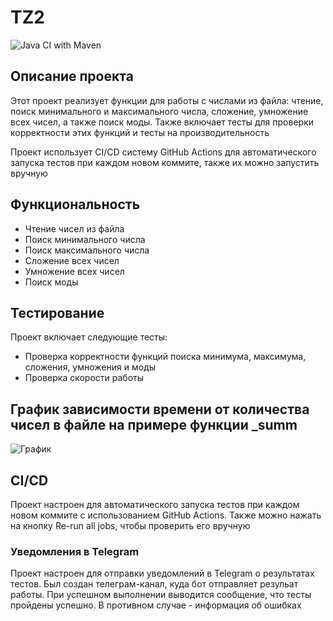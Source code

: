 # TZ2
![Java CI with Maven](https://github.com/gigantina/test_java/actions/workflows/maven.yml/badge.svg)

## Описание проекта
Этот проект реализует функции для работы с числами из файла: чтение, поиск минимального и максимального числа, сложение, умножение всех чисел, а также поиск моды. Также включает тесты для проверки корректности этих функций и тесты на производительность 

Проект использует CI/CD систему GitHub Actions для автоматического запуска тестов при каждом новом коммите, также их можно запустить вручную

## Функциональность
- Чтение чисел из файла
- Поиск минимального числа
- Поиск максимального числа
- Сложение всех чисел
- Умножение всех чисел
- Поиск моды

## Тестирование
Проект включает следующие тесты:
- Проверка корректности функций поиска минимума, максимума, сложения, умножения и моды
- Проверка скорости работы


## График зависимости времени от количества чисел в файле на примере функции _summ
![График](https://github.com/gigantina/test_java/image.png)


## CI/CD
Проект настроен для автоматического запуска тестов при каждом новом коммите с использованием GitHub Actions. Также можно нажать на кнопку Re-run all jobs, чтобы проверить его вручную

### Уведомления в Telegram
Проект настроен для отправки уведомлений в Telegram о результатах тестов. Был создан телеграм-канал, куда бот отправляет резульат работы. При успешном выполнении выводится сообщение, что тесты пройдены успешно. В противном случае - информация об ошибках



